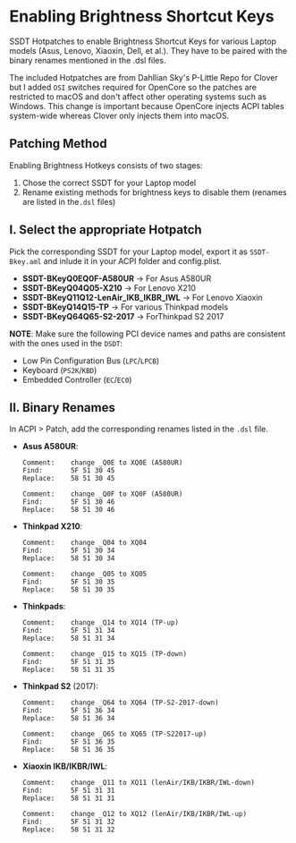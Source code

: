 # Enabling Brightness Shortcut Keys

SSDT Hotpatches to enable Brightness Shortcut Keys for various Laptop models (Asus, Lenovo, Xiaoxin, Dell, et al.). They have to be paired with the binary renames mentioned in the .dsl files.

The included Hotpatches are from Dahllian Sky's P-Little Repo for Clover but I added `OSI` switches required for OpenCore so the patches are restricted to macOS and don't affect other operating systems such as Windows. This change is important because OpenCore injects ACPI tables system-wide whereas Clover only injects them into macOS.

## Patching Method
Enabling Brightness Hotkeys consists of two stages:

1. Chose the correct SSDT for your Laptop model
2. Rename existing methods for brightness keys to disable them (renames are listed in the`.dsl` files)

## I. Select the appropriate Hotpatch
Pick the corresponding SSDT for your Laptop model, export it as `SSDT-Bkey.aml` and inlude it in your ACPI folder and config.plist. 

- **SSDT-BKeyQ0EQ0F-A580UR** &rarr; For Asus A580UR
- **SSDT-BKeyQ04Q05-X210** → For Lenovo X210
- **SSDT-BKeyQ11Q12-LenAir_IKB_IKBR_IWL** → For Lenovo Xiaoxin
- **SSDT-BKeyQ14Q15-TP** → For various Thinkpad models
- **SSDT-BKeyQ64Q65-S2-2017** → ForThinkpad S2 2017

**NOTE**: Make sure the following PCI device names and paths are consistent with the ones used in the `DSDT`:

- Low Pin Configuration Bus (`LPC`/`LPCB`)
- Keyboard (`PS2K`/`KBD`) 
- Embedded Controller (`EC`/`EC0`)

## II. Binary Renames
In ACPI > Patch, add the corresponding renames listed in the `.dsl` file.

- **Asus A580UR**:
	
	```
	Comment: 	change _Q0E to XQ0E (A580UR)
	Find: 		5F 51 30 45
	Replace:	58 51 30 45
	
	Comment: 	change _Q0F to XQ0F (A580UR)
	Find:		5F 51 30 46
	Replace:	58 51 30 46
	```
- **Thinkpad X210**:
	
	```
	Comment: 	change _Q04 to XQ04
	Find: 		5F 51 30 34
	Replace:	58 51 30 34
	
	Comment: 	change _Q05 to XQ05
	Find: 		5F 51 30 35
	Replace:	58 51 30 35
	```
- **Thinkpads**:

	```
	Comment: 	change _Q14 to XQ14 (TP-up)
	Find: 		5F 51 31 34
	Replace: 	58 51 31 34

	Comment: 	change _Q15 to XQ15 (TP-down)
	Find: 		5F 51 31 35
	Replace: 	58 51 31 35
	```
- **Thinkpad S2** (2017):

	```
	Comment:	change _Q64 to XQ64 (TP-S2-2017-down)
	Find: 		5F 51 36 34 
	Replace:	58 51 36 34
	
	Comment:	change _Q65 to XQ65 (TP-S22017-up)
	Find: 		5F 51 36 35
	Replace:	58 51 36 35
	```
- **Xiaoxin IKB/IKBR/IWL**:

	```
	Comment: 	change _Q11 to XQ11 (lenAir/IKB/IKBR/IWL-down)
	Find:		5F 51 31 31
	Replace:	58 51 31 31

	Comment: 	change _Q12 to XQ12 (lenAir/IKB/IKBR/IWL-up)
	Find: 		5F 51 31 32
	Replace: 	58 51 31 32
	```

